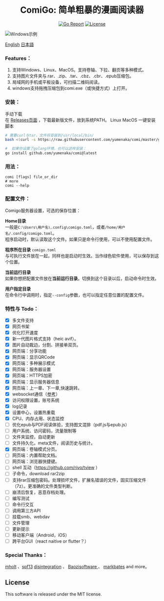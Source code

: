 <div align="center">

# ComiGo: 简单粗暴的漫画阅读器 
[![Go Report](https://goreportcard.com/badge/github.com/yumenaka/comi?style=flat-square)](https://goreportcard.com/report/github.com/yumenaka/comi)
[![License](https://img.shields.io/github/license/yumenaka/comi?style=flat-square&color=blue)](https://github.com/yumenaka/comi/blob/main/LICENSE)

[//]: # ([![Downloads]&#40;https://img.shields.io/github/downloads/yumenaka/comi/total?style=flat-square&color=success&#41;]&#40;https://github.com/yumenaka/comi/releases&#41;)
[//]: # (<img src="https://raw.githubusercontent.com/yumenaka/comi/master/icon.ico" alt="ComiGo: 简单粗暴的漫画阅读器" width="200">)
</div>

![Windows示例](https://www.yumenaka.net/wp-content/uploads/2020/08/sample.gif "Windows示例")

[English](https://github.com/yumenaka/comi/blob/master/README_EN.md)   [日本語](https://github.com/yumenaka/comi/blob/master/README_JP.md)

### Features：  
1. 支持Windows、Linux、MacOS。支持卷轴、下拉、翻页等多种模式。
2. 支持图片文件夹与.rar、.zip、.tar、.cbz、.cbr、.epub压缩包。
3. 局域网的手机或平板设备，可扫描二维码阅读。  
4. windows支持拖拽压缩包到comi.exe（或快捷方式）上打开。

### 安装：
手动下载  
在 [Releases页面](https://github.com/yumenaka/comi/releases ) ，下载最新版文件，放到系统PATH。
Linux MacOS 一键安装脚本  
```bash
# 需要curl与tar，文件将安装到/usr/local/bin/ 
bash <(curl -s https://raw.githubusercontent.com/yumenaka/comi/master/get_comigo.sh)

#  如果你设置了golang环境，也可以这样安装：
go install github.com/yumenaka/comi@latest
```
### 用法：
```
comi [flags] file_or_dir
# more
comi --help
```

### 配置文件：
Comigo服务器设置，可选的保存位置：

**Home目录**  
一般是`C:\Users\用户名\.config\comigo.toml`，或者`/home/用户名/.config/comigo.toml`。  
程序启动时，默认读取这个文件。如果只是命令行使用，可以不使用配置文件。

**程序所在目录**
`comigo.toml`  
与可执行文件放在一起，同样也是启动时生效。当作绿色软件使用，可以保存到这个位置。

**当前运行目录**  
如果你想把配置文件放在**当前运行目录**。切换到这个目录以后，启动命令时生效。

**用户指定目录**  
在命令行中调用时，指定`--config`参数，也可以指定任意位置的配置文件。


### 特性与 Todo：
- [x] 多文件支持
- [x] 网页书架
- [x] 优化打开速度
- [x] 新一代图片格式支持（heic avif）。
- [x] 图片自动裁边，分割、拼接单双页。
- [x] 网页端：分享功能
- [x] 网页端：显示QRCode
- [x] 网页端：多种展示模式
- [x] 网页端：服务器设置
- [x] 网页端：HTTPS加密
- [x] 网页端：显示服务器信息
- [x] 网页端：上一章、下一章,快速跳转。
- [x] websocket通信（[参考](https://github.com/Unrud/remote-touchpad)）
- [x] 访问权限设置，账号系统
- [x] log记录
- [x] 设置中心，设置热重载
- [x] CPU、内存占用、状态监控
- [ ] 优化epub与PDF阅读体验，支持图文混排（pdf.js与epub.js）
- [ ] 用户系统、访问密码，流量限制等
- [ ] 文件夹监控，自动更新
- [ ] 文件持久化，meta文件，阅读历史与统计。
- [x] 网页端：卷轴模式分页。
- [ ] 网页端：内置帮助文档。
- [ ] 网页端：浏览器快捷键。
- [ ] shell 互动（https://github.com/rivo/tview ）
- [ ] 子命令，download rar2zip 
- [ ] 支持rar压缩包密码。处理损坏文件，扩展名错误的文件，固实压缩文件（7z）。更准确的文件类型判断。
- [ ] 崩溃后恢复，恶意存档处理。
- [ ] 编写测试
- [ ] 命令行交互
- [ ] 调用第三方API
- [ ] 挂载smb、webdav
- [ ] 文件管理
- [ ] 更新提示
- [ ] 移动客户端（Android，iOS）
- [ ] 跨平台GUI（react naitive or flutter？）

### Special Thanks：
[mholt](https://github.com/mholt)  、[spf13](https://github.com/spf13)  [disintegration](https://github.com/disintegration)   、 [Baozisoftware ](https://github.com/Baozisoftware) 、 [markbates](github.com/markbates/pkger)  and more。

## License

This software is released under the MIT license.
